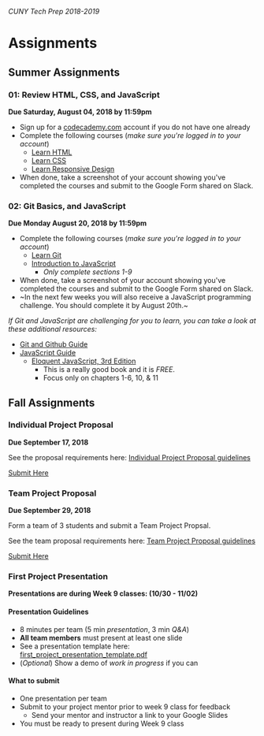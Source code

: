 _CUNY Tech Prep 2018-2019_

# Assignments


## Summer Assignments 

### 01: Review HTML, CSS, and JavaScript

**Due Saturday, August 04, 2018 by 11:59pm**

- Sign up for a [codecademy.com](http://codecademy.com) account if you do not have one already
- Complete the following courses (_make sure you're logged in to your account_)
    + [Learn HTML](https://www.codecademy.com/learn/learn-html)
    + [Learn CSS](https://www.codecademy.com/learn/learn-css)
    + [Learn Responsive Design](https://www.codecademy.com/learn/learn-responsive-design)
- When done, take a screenshot of your account showing you've completed the courses and submit to the Google Form shared on Slack.

### 02: Git Basics, and JavaScript

**Due Monday August 20, 2018 by 11:59pm**

- Complete the following courses (_make sure you're logged in to your account_)
    + [Learn Git](https://www.codecademy.com/learn/learn-git)
    + [Introduction to JavaScript](https://www.codecademy.com/learn/introduction-to-javascript)
        * _Only complete sections 1-9_
- When done, take a screenshot of your account showing you've completed the courses and submit to the Google Form shared on Slack.
- ~In the next few weeks you will also receive a JavaScript programming challenge. You should complete it by August 20th.~

_If Git and JavaScript are challenging for you to learn, you can take a look at these additional resources:_

- [Git and Github Guide](../guides/git.md)
- [JavaScript Guide](../guides/javascript.md)
    + [Eloquent JavaScript, 3rd Edition](http://eloquentjavascript.net/index.html)
        * This is a really good book and it is _FREE_.
        * Focus only on chapters 1-6, 10, & 11



## Fall Assignments


### Individual Project Proposal
**Due September 17, 2018**

See the proposal requirements here: [Individual Project Proposal guidelines](individual-project-proposal.md)

[Submit Here](https://docs.google.com/forms/d/e/1FAIpQLSfC2DPTEonXBW_9SGur2nqvZoUonRG9MeY4HyDq9if4Dc2F9Q/viewform)


### Team Project Proposal
**Due September 29, 2018**

Form a team of 3 students and submit a Team Project Propsal.

See the team proposal requirements here: [Team Project Proposal guidelines](team-project-proposal.md)

[Submit Here](https://docs.google.com/forms/d/e/1FAIpQLScoDsXNDWSs6eM2GytInSqoq_Ns2lLYUUKFPBT3Nc4N0_KvHw/viewform)

### First Project Presentation
**Presentations are during Week 9 classes: (10/30 - 11/02)**

#### Presentation Guidelines

- 8 minutes per team (5 min _presentation_, 3 min _Q&A_)
- **All team members** must present at least one slide
- See a presentation template here: [first_project_presentation_template.pdf](first_project_presentation_template.pdf)
- (_Optional_) Show a demo of _work in progress_ if you can

#### What to submit

- One presentation per team
- Submit to your project mentor prior to week 9 class for feedback
  + Send your mentor and instructor a link to your Google Slides
- You must be ready to present during Week 9 class
